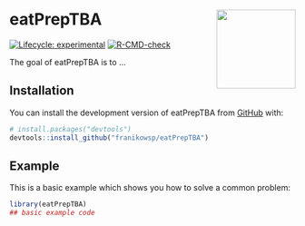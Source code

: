 
<!-- README.md is generated from README.Rmd. Please edit that file -->

# eatPrepTBA <a href="https://franikowsp.github.io/eatPrepTBA/"><img src="man/figures/logo.svg" align="right" height="139"/></a>

<!-- badges: start -->

[![Lifecycle:
experimental](https://img.shields.io/badge/lifecycle-experimental-orange.svg)](https://lifecycle.r-lib.org/articles/stages.html#experimental)
[![R-CMD-check](https://github.com/franikowsp/eatPrepTBA/actions/workflows/R-CMD-check.yaml/badge.svg)](https://github.com/franikowsp/eatPrepTBA/actions/workflows/R-CMD-check.yaml)
<!-- badges: end -->

The goal of eatPrepTBA is to …

## Installation

You can install the development version of eatPrepTBA from
[GitHub](https://github.com/) with:

``` r
# install.packages("devtools")
devtools::install_github("franikowsp/eatPrepTBA")
```

## Example

This is a basic example which shows you how to solve a common problem:

``` r
library(eatPrepTBA)
## basic example code
```
